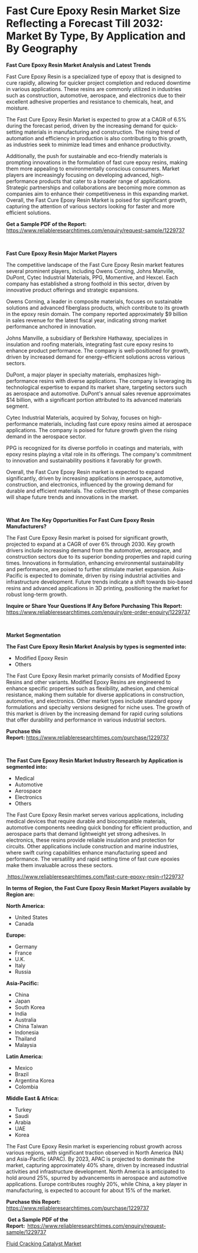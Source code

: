 <p><h1>Fast Cure Epoxy Resin Market Size Reflecting a Forecast Till 2032: Market By Type, By Application and By Geography</h1></p><p><strong>Fast Cure Epoxy Resin Market Analysis and Latest Trends</strong></p>
<p><p>Fast Cure Epoxy Resin is a specialized type of epoxy that is designed to cure rapidly, allowing for quicker project completion and reduced downtime in various applications. These resins are commonly utilized in industries such as construction, automotive, aerospace, and electronics due to their excellent adhesive properties and resistance to chemicals, heat, and moisture. </p><p>The Fast Cure Epoxy Resin Market is expected to grow at a CAGR of 6.5% during the forecast period, driven by the increasing demand for quick-setting materials in manufacturing and construction. The rising trend of automation and efficiency in production is also contributing to this growth, as industries seek to minimize lead times and enhance productivity. </p><p>Additionally, the push for sustainable and eco-friendly materials is prompting innovations in the formulation of fast cure epoxy resins, making them more appealing to environmentally conscious consumers. Market players are increasingly focusing on developing advanced, high-performance products that cater to a broader range of applications. Strategic partnerships and collaborations are becoming more common as companies aim to enhance their competitiveness in this expanding market. Overall, the Fast Cure Epoxy Resin Market is poised for significant growth, capturing the attention of various sectors looking for faster and more efficient solutions.</p></p>
<p><strong>Get a Sample PDF of the Report:&nbsp;</strong> <a href="https://www.reliableresearchtimes.com/enquiry/request-sample/1229737?utm_campaign=2464&utm_medium=2&utm_source=Github&utm_content=ia&utm_term=01042025&utm_id=fast-cure-epoxy-resin">https://www.reliableresearchtimes.com/enquiry/request-sample/1229737</a></p>
<p>&nbsp;</p>
<p><strong>Fast Cure Epoxy Resin Major Market Players</strong></p>
<p><p>The competitive landscape of the Fast Cure Epoxy Resin market features several prominent players, including Owens Corning, Johns Manville, DuPont, Cytec Industrial Materials, PPG, Momentive, and Hexcel. Each company has established a strong foothold in this sector, driven by innovative product offerings and strategic expansions.</p><p>Owens Corning, a leader in composite materials, focuses on sustainable solutions and advanced fiberglass products, which contribute to its growth in the epoxy resin domain. The company reported approximately $9 billion in sales revenue for the latest fiscal year, indicating strong market performance anchored in innovation.</p><p>Johns Manville, a subsidiary of Berkshire Hathaway, specializes in insulation and roofing materials, integrating fast cure epoxy resins to enhance product performance. The company is well-positioned for growth, driven by increased demand for energy-efficient solutions across various sectors.</p><p>DuPont, a major player in specialty materials, emphasizes high-performance resins with diverse applications. The company is leveraging its technological expertise to expand its market share, targeting sectors such as aerospace and automotive. DuPont's annual sales revenue approximates $14 billion, with a significant portion attributed to its advanced materials segment.</p><p>Cytec Industrial Materials, acquired by Solvay, focuses on high-performance materials, including fast cure epoxy resins aimed at aerospace applications. The company is poised for future growth given the rising demand in the aerospace sector.</p><p>PPG is recognized for its diverse portfolio in coatings and materials, with epoxy resins playing a vital role in its offerings. The company's commitment to innovation and sustainability positions it favorably for growth.</p><p>Overall, the Fast Cure Epoxy Resin market is expected to expand significantly, driven by increasing applications in aerospace, automotive, construction, and electronics, influenced by the growing demand for durable and efficient materials. The collective strength of these companies will shape future trends and innovations in the market.</p></p>
<p>&nbsp;</p>
<p><strong>What Are The Key Opportunities For Fast Cure Epoxy Resin Manufacturers?</strong></p>
<p><p>The Fast Cure Epoxy Resin market is poised for significant growth, projected to expand at a CAGR of over 6% through 2030. Key growth drivers include increasing demand from the automotive, aerospace, and construction sectors due to its superior bonding properties and rapid curing times. Innovations in formulation, enhancing environmental sustainability and performance, are poised to further stimulate market expansion. Asia-Pacific is expected to dominate, driven by rising industrial activities and infrastructure development. Future trends indicate a shift towards bio-based resins and advanced applications in 3D printing, positioning the market for robust long-term growth.</p></p>
<p><strong>Inquire or Share Your Questions If Any Before Purchasing This Report:</strong> <a href="https://www.reliableresearchtimes.com/enquiry/pre-order-enquiry/1229737?utm_campaign=2464&utm_medium=2&utm_source=Github&utm_content=ia&utm_term=01042025&utm_id=fast-cure-epoxy-resin">https://www.reliableresearchtimes.com/enquiry/pre-order-enquiry/1229737</a></p>
<p>&nbsp;</p>
<p><strong>Market Segmentation</strong></p>
<p><strong>The Fast Cure Epoxy Resin Market Analysis by types is segmented into:</strong></p>
<p><ul><li>Modified Epoxy Resin</li><li>Others</li></ul></p>
<p><p>The Fast Cure Epoxy Resin market primarily consists of Modified Epoxy Resins and other variants. Modified Epoxy Resins are engineered to enhance specific properties such as flexibility, adhesion, and chemical resistance, making them suitable for diverse applications in construction, automotive, and electronics. Other market types include standard epoxy formulations and specialty versions designed for niche uses. The growth of this market is driven by the increasing demand for rapid curing solutions that offer durability and performance in various industrial sectors.</p></p>
<p><strong>Purchase this Report:&nbsp;</strong><a href="https://www.reliableresearchtimes.com/purchase/1229737?utm_campaign=2464&utm_medium=2&utm_source=Github&utm_content=ia&utm_term=01042025&utm_id=fast-cure-epoxy-resin">https://www.reliableresearchtimes.com/purchase/1229737</a></p>
<p>&nbsp;</p>
<p><strong>The Fast Cure Epoxy Resin Market Industry Research by Application is segmented into:</strong></p>
<p><ul><li>Medical</li><li>Automotive</li><li>Aerospace</li><li>Electronics</li><li>Others</li></ul></p>
<p><p>The Fast Cure Epoxy Resin market serves various applications, including medical devices that require durable and biocompatible materials, automotive components needing quick bonding for efficient production, and aerospace parts that demand lightweight yet strong adhesives. In electronics, these resins provide reliable insulation and protection for circuits. Other applications include construction and marine industries, where swift curing capabilities enhance manufacturing speed and performance. The versatility and rapid setting time of fast cure epoxies make them invaluable across these sectors.</p></p>
<p><a href="https://www.reliableresearchtimes.com/fast-cure-epoxy-resin-r1229737?utm_campaign=2464&utm_medium=2&utm_source=Github&utm_content=ia&utm_term=01042025&utm_id=fast-cure-epoxy-resin">&nbsp;https://www.reliableresearchtimes.com/fast-cure-epoxy-resin-r1229737</a></p>
<p><strong>In terms of Region, the Fast Cure Epoxy Resin Market Players available by Region are:</strong></p>
<p>
    <p> <strong> North America: </strong>
        <ul>
            <li>United States</li>
            <li>Canada</li>
        </ul>
        </p> 
    <p> <strong> Europe: </strong>
        <ul>
            <li>Germany</li>
            <li>France</li>
            <li>U.K.</li>
            <li>Italy</li>
            <li>Russia</li>
        </ul>
        </p> 
    <p> <strong> Asia-Pacific: </strong>
        <ul>
            <li>China</li>
            <li>Japan</li>
            <li>South Korea</li>
            <li>India</li>
            <li>Australia</li>
            <li>China Taiwan</li>
            <li>Indonesia</li>
            <li>Thailand</li>
            <li>Malaysia</li>
        </ul>
        </p> 
    <p> <strong> Latin America: </strong>
        <ul>
            <li>Mexico</li>
            <li>Brazil</li>
            <li>Argentina Korea</li>
            <li>Colombia</li>
        </ul>
        </p> 
    <p> <strong> Middle East & Africa: </strong>
        <ul>
            <li>Turkey</li>
            <li>Saudi</li>
            <li>Arabia</li>
            <li>UAE</li>
            <li>Korea</li>
        </ul>
    </p>
    </p>
<p><p>The Fast Cure Epoxy Resin market is experiencing robust growth across various regions, with significant traction observed in North America (NA) and Asia-Pacific (APAC). By 2023, APAC is projected to dominate the market, capturing approximately 40% share, driven by increased industrial activities and infrastructure development. North America is anticipated to hold around 25%, spurred by advancements in aerospace and automotive applications. Europe contributes roughly 20%, while China, a key player in manufacturing, is expected to account for about 15% of the market.</p></p>
<p><strong>Purchase this Report: </strong><a href="https://www.reliableresearchtimes.com/purchase/1229737?utm_campaign=2464&utm_medium=2&utm_source=Github&utm_content=ia&utm_term=01042025&utm_id=fast-cure-epoxy-resin">https://www.reliableresearchtimes.com/purchase/1229737</a></p>
<p>&nbsp;<strong>Get a Sample PDF of the Report:&nbsp;&nbsp;</strong><a href="https://www.reliableresearchtimes.com/enquiry/request-sample/1229737?utm_campaign=2464&utm_medium=2&utm_source=Github&utm_content=ia&utm_term=01042025&utm_id=fast-cure-epoxy-resin">https://www.reliableresearchtimes.com/enquiry/request-sample/1229737</a></p>
<p><strong></strong></p>
<p><p><a href="https://github.com/chungwimbu4/Market-Research-Report-List-1/blob/main/fluid-cracking-catalyst-market.md?utm_campaign=2464&utm_medium=2&utm_source=Github&utm_content=ia&utm_term=01042025&utm_id=fast-cure-epoxy-resin">Fluid Cracking Catalyst Market</a></p></p>